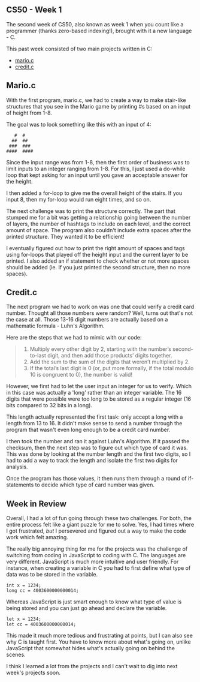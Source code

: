 ## CS50 - Week 1

The second week of CS50, also known as week 1 when you count like a programmer (thanks zero-based indexing!), brought with it a new language - C.

This past week consisted of two main projects written in C:

  - [mario.c](https://github.com/jckubik/CS50/blob/main/mario.c)
  - [credit.c](https://github.com/jckubik/CS50/blob/main/credit.c)
  
  ## Mario.c
  
 With the first program, mario.c, we had to create a way to make stair-like structures that you see in the Mario game by printing #s based on an input of height from 1-8.
 
 The goal was to look something like this with an input of 4:
 
       #  #
      ##  ##
     ###  ###
    ####  ####

Since the input range was from 1-8, then the first order of business was to limit inputs to an integer ranging from 1-8. For this, I just used a do-while loop that kept asking for an input until you gave an acceptable answer for the height.

I then added a for-loop to give me the overall height of the stairs. If you input 8, then my for-loop would run eight times, and so on.

The next challenge was to print the structure correctly. The part that stumped me for a bit was getting a relationship going between the number of layers, the number of hashtags to include on each level, and the correct amount of space. The program also couldn't include extra spaces after the printed structure. They wanted it to be efficient!

I eventually figured out how to print the right amount of spaces and tags using for-loops that played off the height input and the current layer to be printed. I also added an if statement to check whether or not more spaces should be added (ie. If you just printed the second structure, then no more spaces).

  ## Credit.c
  
The next program we had to work on was one that could verify a credit card number. Thought all those numbers were random? Well, turns out that's not the case at all. Those 13-16 digit numbers are actually based on a mathematic formula - Luhn's Algorithm.

Here are the steps that we had to mimic with our code:

> 1. Multiply every other digit by 2, starting with the number’s second-to-last digit, and then add those products’ digits together.
> 2. Add the sum to the sum of the digits that weren’t multiplied by 2.
> 3. If the total’s last digit is 0 (or, put more formally, if the total modulo 10 is congruent to 0), the number is valid!

However, we first had to let the user input an integer for us to verify. Which in this case was actually a 'long' rather than an integer variable. The 16 digits that were possible were too long to be stored as a regular integer (16 bits compared to 32 bits in a long).

This length actually represented the first task: only accept a long with a length from 13 to 16. It didn't make sense to send a number through the program that wasn't even long enough to be a credit card number. 

I then took the number and ran it against Luhn's Algorithm. If it passed the checksum, then the next step was to figure out which type of card it was. This was done by looking at the number length and the first two digits, so I had to add a way to track the length and isolate the first two digits for analysis.

Once the program has those values, it then runs them through a round of if-statements to decide which type of card number was given.

  ## Week in Review
  
Overall, I had a lot of fun going through these two challenges. For both, the entire process felt like a giant puzzle for me to solve. Yes, I had times where I got frustrated, *but* I persevered and figured out a way to make the code work which felt amazing.

The really big annoying thing for me for the projects was the challenge of switching from coding in JavaScript to coding with C. The languages are very different. JavaScript is much more intuitive and user friendly. For instance, when creating a variable in C you had to first define what type of data was to be stored in the variable.

    int x = 1234;
    long cc = 4003600000000014;

Whereas JavaScript is just smart enough to know what type of value is being stored and you can just go ahead and declare the variable.

    let x = 1234;
    let cc = 4003600000000014;
    
This made it much more tedious and frustrating at points, but I can also see why C is taught first. You have to know more about what's going on, unlike JavaScript that somewhat hides what's actually going on behind the scenes. 

I think I learned a lot from the projects and I can't wait to dig into next week's projects soon.
